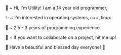 👋 ~ Hi, I'm Utility! I am a 14 year old programmer,

✨ ~ I'm interested in operating systems, c++, linux

👀 ~ 2.5 - 3 years of programming experience

🙌 ~ If you want to collaborate on a project, hit me up!

💖 Have a beautiful and blessed day everyone! 💖
